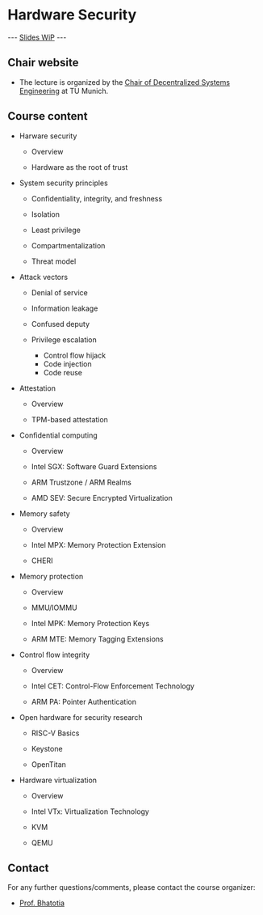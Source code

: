# Hardware Security

--- [Slides WiP](https://docs.google.com/presentation/d/1xXnts3ZJWD4sjbQlYdlxNdO6vEaTsHrK5BDjQ0XThrY/edit?usp=sharing) --- 



## Chair website

- The lecture is organized by the [Chair of Decentralized Systems Engineering](https://dse.in.tum.de/) at TU Munich.

## Course content


- Harware security

  - Overview
  
  - Hardware as the root of trust

- System security principles

  - Confidentiality, integrity, and freshness
  
  - Isolation
  
  - Least privilege
  
  - Compartmentalization
  
  - Threat model  
  
- Attack vectors

  - Denial of service
  
  - Information leakage
  
  - Confused deputy
  
  - Privilege escalation
  
     - Control flow hijack
     - Code injection   
     - Code reuse
     

- Attestation

  - Overview
  
  - TPM-based attestation
  
- Confidential computing

  - Overview

  - Intel SGX: Software Guard Extensions
  
  - ARM Trustzone / ARM Realms
  
  - AMD SEV: Secure Encrypted Virtualization
  
  
- Memory safety

  - Overview
  
  - Intel MPX: Memory Protection Extension
  
  - CHERI
  
- Memory protection

  - Overview
  
  - MMU/IOMMU
  
  - Intel MPK: Memory Protection Keys
  
  - ARM MTE: Memory Tagging Extensions
  
- Control flow integrity

  - Overview
  
  - Intel CET: Control-Flow Enforcement Technology
  
  - ARM PA: Pointer Authentication
  
- Open hardware for security research 
  
  - RISC-V Basics
  
  - Keystone
  
  - OpenTitan

- Hardware virtualization

  - Overview
  
  - Intel VTx: Virtualization Technology

  - KVM
  
  - QEMU

## Contact

For any further questions/comments, please contact the course organizer:

- [Prof. Bhatotia](https://dse.in.tum.de/bhatotia/)


